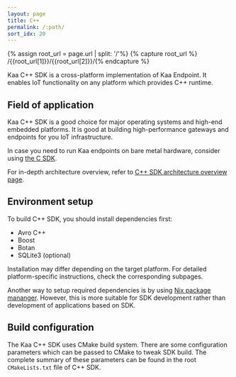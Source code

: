 ```yaml
---
layout: page
title: C++
permalink: /:path/
sort_idx: 20
---
```


{% assign root_url = page.url | split: '/'%}
{% capture root_url  %} /{{root_url[1]}}/{{root_url[2]}}/{% endcapture %}

Kaa C++ SDK is a cross-platform implementation of Kaa Endpoint.
It enables IoT functionality on any platform which provides C++ runtime.

## Field of application

Kaa C++ SDK is a good choice for major operating systems and high-end embedded platforms.
It is good at building high-performance gateways and endpoints for you IoT infrastructure.

In case you need to run Kaa endpoints on bare metal hardware, consider using [the C SDK]({{root_url}}/Programming-guide/Using-Kaa-endpoint-SDKs/C).

For in-depth architecture overview, refer to [C++ SDK architecture overview page]({{root_url}}/Customization-guide/Endpoint-SDKs/C++-SDK/Architecture-overview/).

## Environment setup

To build C++ SDK, you should install dependencies first:

* Avro C++
* Boost
* Botan
* SQLite3 (optional)

Installation may differ depending on the target platform.
For detailed platform-specific instructions, check the corresponding subpages.

Another way to setup required dependencies is by using [Nix package mananger]({{root_url}}/Customization-guide/Endpoint-SDKs/C-SDK/Environment-setup/Nix-guide).
However, this is more suitable for SDK development rather than development of applications based on SDK.

## Build configuration

The Kaa C++ SDK uses CMake build system. There are some configuration parameters which can be passed to CMake to tweak SDK build.
The complete summary of these parameters can be found in the root `CMakeLists.txt` file of C++ SDK.
